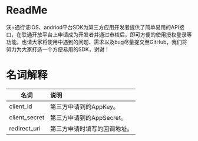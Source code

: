 # ReadMe
沃+通行证iOS、andriod平台SDK为第三方应用开发者提供了简单易用的API接口，在联通开放平台上申请成为开发者并通过审核后，即可方便的使用授权登录等功能。也请大家将使用中遇到的问题、需求以及bug尽量提交至GitHub，我们将努力为大家打造一个方便易用的SDK，谢谢！
# 名词解释
| 名词        | 说明    | 
| --------    | :-----  | 
| client_id      | 第三方申请到的AppKey。|
| client_secret  | 第三方申请到的AppSecret。|
| redirect_uri   | 第三方申请时填写的回调地址。| 
